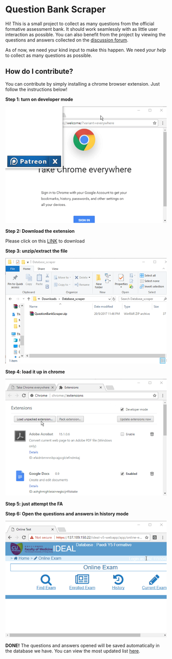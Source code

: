 # Question Bank Scraper

Hi! This is a small project to collect as many questions from the official formative assessment bank. It should work seamlessly with as little user interaction as possible. You can also benefit from the project by viewing the questions and answers collected on the [discussion forum](https://doplgangr.github.io/databasescraper/question.html).

As of now, we need your kind input to make this happen. We need _your help_ to collect as many questions as possible.

## How do I contribute?
You can contribute by simply installing a chrome browser extension. Just follow the instructions below!

**Step 1: turn on developer mode**

![](install_step1.gif)

**Step 2: Download the extension**

Please click on this [LINK](QuestionBankScraper.zip) to download

**Step 3: unzip/extract the file**

![](install_step3.gif)

**Step 4: load it up in chrome**

![](install_step4.gif)

**Step 5: just attempt the FA**

**Step 6: Open the questions and answers in history mode**

![](install_step6.gif)

**DONE!**
The questions and answers opened will be saved automatically in the database we have. You can view the most updated list [here](question.html).
